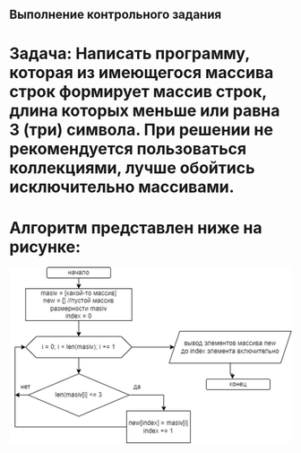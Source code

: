 ## Выполнение контрольного задания

# Задача: Написать программу, которая из имеющегося массива строк формирует массив строк, длина которых меньше или равна 3 (три) символа. При решении не рекомендуется пользоваться коллекциями, лучше обойтись исключительно массивами.

# Алгоритм представлен ниже на рисунке:
![блок схема алгоритма решения!](blok_schema.png)